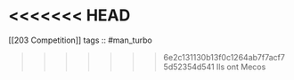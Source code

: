 <<<<<<< HEAD
=======
[[203 Competition]]
tags :: #man_turbo

>>>>>>> 6e2c131130b13f0c1264ab7f7acf75d52354d541
Ils ont Mecos